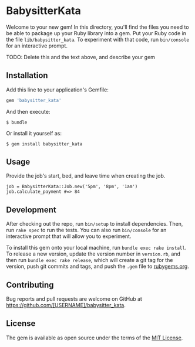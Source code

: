 # BabysitterKata

Welcome to your new gem! In this directory, you'll find the files you need to be able to package up your Ruby library into a gem. Put your Ruby code in the file `lib/babysitter_kata`. To experiment with that code, run `bin/console` for an interactive prompt.

TODO: Delete this and the text above, and describe your gem

## Installation

Add this line to your application's Gemfile:

```ruby
gem 'babysitter_kata'
```

And then execute:

    $ bundle

Or install it yourself as:

    $ gem install babysitter_kata

## Usage

Provide the job's start, bed, and leave time when creating the job. 

```
job = BabysitterKata::Job.new('5pm', '8pm', '1am')
job.calculate_payment #=> 84
```



## Development

After checking out the repo, run `bin/setup` to install dependencies. Then, run `rake spec` to run the tests. You can also run `bin/console` for an interactive prompt that will allow you to experiment.

To install this gem onto your local machine, run `bundle exec rake install`. To release a new version, update the version number in `version.rb`, and then run `bundle exec rake release`, which will create a git tag for the version, push git commits and tags, and push the `.gem` file to [rubygems.org](https://rubygems.org).



## Contributing

Bug reports and pull requests are welcome on GitHub at https://github.com/[USERNAME]/babysitter_kata.


## License

The gem is available as open source under the terms of the [MIT License](http://opensource.org/licenses/MIT).
